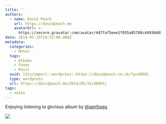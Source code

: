 ```yaml
---
title: ''
authors:
  - name: David Peach
    url: https://davidpeach.me
    avatarUrl: >-
      https://secure.gravatar.com/avatar/4d7faf5eee1f055a85788c44936b8995eaab6dfb004e7854ec747ccb272e91ee?s=96&d=mm&r=g
date: 2014-05-15T19:53:00.000Z
metadata:
  categories:
    - Notes
  tags:
    - Albums
    - Foxes
    - Music
  uuid: 11ty/import::wordpress::https://davidpeach.co.uk/?p=48901
  type: wordpress
  url: https://davidpeach.me/2014/05/15/48901/
tags:
  - notes
---
```

Enjoying listening to glorious album by [@iamfoxes](https://twitter.com/iamfoxes)

![](/assets/Foxes-Glorious-album-cover-768-nCE1fxzCezlJ.png)